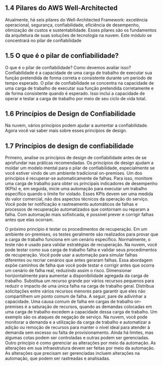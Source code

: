 ## 1.4 Pilares do AWS Well-Architected
Atualmente, há seis pilares do Well-Architected Framework: excelência operacional, segurança, confiabilidade, eficiência de desempenho, otimização de custos e sustentabilidade. Esses pilares são os fundamentos da arquitetura de suas soluções de tecnologia na nuvem.
Este módulo se concentrará no pilar de confiabilidade

## 1.5 O que é o pilar de confiabilidade?

O que é o pilar de confiabilidade? Como devemos avaliar isso?
Confiabilidade é a capacidade de uma carga de trabalho de executar sua função pretendida de forma correta e consistente durante um período de tempo esperado. O pilar de confiabilidade se concentra na capacidade de uma carga de trabalho de executar sua função pretendida corretamente e de forma consistente quando é esperado. Isso inclui a capacidade de operar e testar a carga de trabalho por meio de seu ciclo de vida total.

## 1.6 Princípios de Design de Confiabilidade

Na nuvem, vários princípios podem ajudar a aumentar a confiabilidade. Agora você vai saber mais sobre esses princípios de design.

## 1.7 Princípios de design de confiabilidade

Primeiro, analise os princípios de design de confiabilidade antes de se aprofundar nas práticas recomendadas. Os princípios de design ajudam a moldar um modelo mental para o pilar de confiabilidade, especialmente se você estiver vindo de um ambiente tradicional on-premises. Um dos princípios é recuperar-se automaticamente de falhas. Para isso, monitore uma carga de trabalho para obter os principais indicadores de desempenho (KPIs) e, em seguida, inicie uma automação para executar um trabalho específico quando o limite for violado.
Esses KPIs devem ser uma medida do valor comercial, não dos aspectos técnicos da operação do serviço. Você pode ter notificação e rastreamento automáticos de falhas e processos de recuperação automatizados que contornam ou reparam a falha. Com automação mais sofisticada, é possível prever e corrigir falhas antes que elas ocorram.

O próximo princípio é testar os procedimentos de recuperação. Em um ambiente on-premises, os testes geralmente são realizados para provar que a carga de trabalho funciona em um cenário específico.
Normalmente, o teste não é usado para validar estratégias de recuperação. Na nuvem, você pode testar como sua carga de trabalho falha e validar seus procedimentos de recuperação. Você pode usar a automação para simular falhas diferentes ou recriar cenários que antes geraram falhas. Essa abordagem expõe caminhos de falha que você pode testar e corrigir antes que ocorra um cenário de falha real, reduzindo assim o risco.
Dimensionar horizontalmente para aumentar a disponibilidade agregada da carga de trabalho. Substitua um recurso grande por vários recursos pequenos para reduzir o impacto de uma única falha na carga de trabalho geral. Distribua solicitações entre vários recursos menores para garantir que eles não compartilhem um ponto comum de falha.
A seguir, pare de adivinhar a capacidade. Uma causa comum de falha em cargas de trabalho on-premises é a saturação de recursos, quando as demandas colocadas em uma carga de trabalho excedem a capacidade dessa carga de trabalho. Um exemplo são os ataques de negação de serviço.
Na nuvem, você pode monitorar a demanda e a utilização da carga de trabalho e automatizar a adição ou remoção de recursos para manter o nível ideal para atender à demanda sem excesso ou falta de provisionamento. Ainda há limites, mas algumas cotas podem ser controladas e outras podem ser gerenciadas.
Outro princípio é como gerenciar as alterações por meio da automação. As alterações em sua infraestrutura devem ser feitas por meio da automação. As alterações que precisam ser gerenciadas incluem alterações na automação, que podem ser rastreadas e analisadas.
